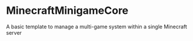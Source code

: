 # MinecraftMinigameCore

A basic template to manage a multi-game system within a single Minecraft server
